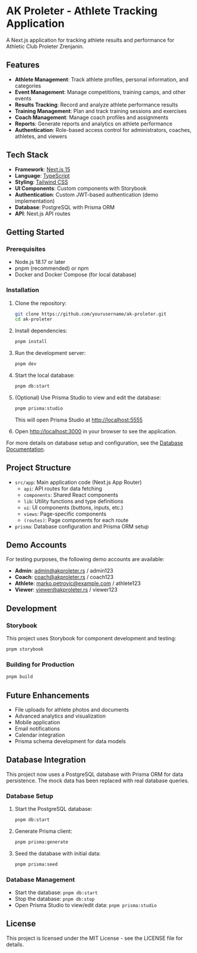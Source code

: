 # AK Proleter - Athlete Tracking Application

A Next.js application for tracking athlete results and performance for Athletic Club Proleter Zrenjanin.

## Features

- **Athlete Management**: Track athlete profiles, personal information, and categories
- **Event Management**: Manage competitions, training camps, and other events
- **Results Tracking**: Record and analyze athlete performance results
- **Training Management**: Plan and track training sessions and exercises
- **Coach Management**: Manage coach profiles and assignments
- **Reports**: Generate reports and analytics on athlete performance
- **Authentication**: Role-based access control for administrators, coaches, athletes, and viewers

## Tech Stack

- **Framework**: [Next.js 15](https://nextjs.org/)
- **Language**: [TypeScript](https://www.typescriptlang.org/)
- **Styling**: [Tailwind CSS](https://tailwindcss.com/)
- **UI Components**: Custom components with Storybook
- **Authentication**: Custom JWT-based authentication (demo implementation)
- **Database**: PostgreSQL with Prisma ORM
- **API**: Next.js API routes

## Getting Started

### Prerequisites

- Node.js 18.17 or later
- pnpm (recommended) or npm
- Docker and Docker Compose (for local database)

### Installation

1. Clone the repository:

   ```bash
   git clone https://github.com/yourusername/ak-proleter.git
   cd ak-proleter
   ```

2. Install dependencies:

   ```bash
   pnpm install
   ```

3. Run the development server:

   ```bash
   pnpm dev
   ```

4. Start the local database:

   ```bash
   pnpm db:start
   ```

5. (Optional) Use Prisma Studio to view and edit the database:

   ```bash
   pnpm prisma:studio
   ```

   This will open Prisma Studio at [http://localhost:5555](http://localhost:5555)

6. Open [http://localhost:3000](http://localhost:3000) in your browser to see the application.

For more details on database setup and configuration, see the [Database Documentation](./prisma/README.md).

## Project Structure

- `src/app`: Main application code (Next.js App Router)
  - `api`: API routes for data fetching
  - `components`: Shared React components
  - `lib`: Utility functions and type definitions
  - `ui`: UI components (buttons, inputs, etc.)
  - `views`: Page-specific components
  - `(routes)`: Page components for each route
- `prisma`: Database configuration and Prisma ORM setup

## Demo Accounts

For testing purposes, the following demo accounts are available:

- **Admin**: admin@akproleter.rs / admin123
- **Coach**: coach@akproleter.rs / coach123
- **Athlete**: marko.petrovic@example.com / athlete123
- **Viewer**: viewer@akproleter.rs / viewer123

## Development

### Storybook

This project uses Storybook for component development and testing:

```bash
pnpm storybook
```

### Building for Production

```bash
pnpm build
```

## Future Enhancements

- File uploads for athlete photos and documents
- Advanced analytics and visualization
- Mobile application
- Email notifications
- Calendar integration
- Prisma schema development for data models

## Database Integration

This project now uses a PostgreSQL database with Prisma ORM for data persistence. The mock data has been replaced with real database queries.

### Database Setup

1. Start the PostgreSQL database:

   ```bash
   pnpm db:start
   ```

2. Generate Prisma client:

   ```bash
   pnpm prisma:generate
   ```

3. Seed the database with initial data:
   ```bash
   pnpm prisma:seed
   ```

### Database Management

- Start the database: `pnpm db:start`
- Stop the database: `pnpm db:stop`
- Open Prisma Studio to view/edit data: `pnpm prisma:studio`

## License

This project is licensed under the MIT License - see the LICENSE file for details.
